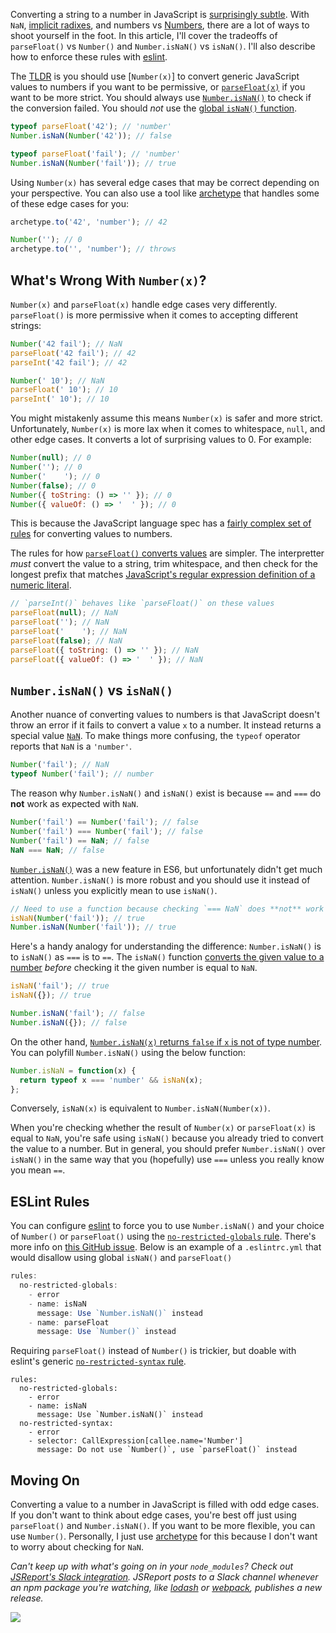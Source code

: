 Converting a string to a number in JavaScript is [surprisingly subtle](https://gomakethings.com/converting-strings-to-numbers-with-vanilla-javascript/). With `NaN`, [implicit radixes](https://www.w3schools.com/jsref/jsref_parseint.asp), and numbers vs [Numbers](https://developer.mozilla.org/en-US/docs/Web/JavaScript/Reference/Global_Objects/Number), there are a lot of ways to shoot yourself in the foot. In this article, I'll cover the tradeoffs of `parseFloat()` vs `Number()` and `Number.isNaN()` vs `isNaN()`. I'll also describe how to enforce these rules with [eslint](https://eslint.org/).

The [TLDR](https://en.wiktionary.org/wiki/tl;dr) is you should use [`Number(x)`] to convert generic JavaScript values to numbers if you want to be permissive, or [`parseFloat(x)`](https://www.w3schools.com/jsref/jsref_parsefloat.asp) if you want to be more strict. You should always use [`Number.isNaN()`](https://developer.mozilla.org/en-US/docs/Web/JavaScript/Reference/Global_Objects/Number/isNaN) to check if the conversion failed. You should _not_ use the [global `isNaN()` function](https://developer.mozilla.org/en-US/docs/Web/JavaScript/Reference/Global_Objects/isNaN).

```javascript
typeof parseFloat('42'); // 'number'
Number.isNaN(Number('42')); // false

typeof parseFloat('fail'); // 'number'
Number.isNaN(Number('fail')); // true
```

Using `Number(x)` has several edge cases that may be correct depending on your perspective. You can also use a tool like [archetype](https://www.npmjs.com/package/archetype) that handles some of these edge cases for you:

```javascript
archetype.to('42', 'number'); // 42

Number(''); // 0
archetype.to('', 'number'); // throws
```

What's Wrong With `Number(x)`?
------------------------------

`Number(x)` and `parseFloat(x)` handle edge cases very differently. `parseFloat()` is more permissive when it comes to accepting different strings:

```javascript
Number('42 fail'); // NaN
parseFloat('42 fail'); // 42
parseInt('42 fail'); // 42

Number(' 10'); // NaN
parseFloat(' 10'); // 10
parseInt(' 10'); // 10
```

You might mistakenly assume this means `Number(x)` is safer and more strict. Unfortunately, `Number(x)` is more lax when it comes to whitespace, `null`, and other edge cases. It converts a lot of surprising values to 0. For example:

```javascript
Number(null); // 0
Number(''); // 0
Number('    '); // 0
Number(false); // 0
Number({ toString: () => '' }); // 0
Number({ valueOf: () => '  ' }); // 0
```

This is because the JavaScript language spec has a [fairly complex set of rules](http://www.ecma-international.org/ecma-262/6.0/#sec-tonumber) for converting values to numbers.

The rules for how [`parseFloat()` converts values](http://www.ecma-international.org/ecma-262/6.0/#sec-parsefloat-string) are simpler. The interpretter _must_ convert the value to a string, trim whitespace, and then check for the longest prefix that matches [JavaScript's regular expression definition of a numeric literal](http://www.ecma-international.org/ecma-262/6.0/#sec-tonumber-applied-to-the-string-type).

```javascript
// `parseInt()` behaves like `parseFloat()` on these values
parseFloat(null); // NaN
parseFloat(''); // NaN
parseFloat('    '); // NaN
parseFloat(false); // NaN
parseFloat({ toString: () => '' }); // NaN
parseFloat({ valueOf: () => '  ' }); // NaN
```

`Number.isNaN()` vs `isNaN()`
-----------------------------

Another nuance of converting values to numbers is that JavaScript doesn't throw an error if it fails to convert a value `x` to a number. It instead returns a special value [`NaN`](https://developer.mozilla.org/en-US/docs/Web/JavaScript/Reference/Global_Objects/NaN). To make things more confusing, the `typeof` operator reports that `NaN` is a `'number'`.

```javascript
Number('fail'); // NaN
typeof Number('fail'); // number
```

The reason why `Number.isNaN()` and `isNaN()` exist is because `==` and `===` do **not** work as expected with `NaN`.

```javascript
Number('fail') == Number('fail'); // false
Number('fail') === Number('fail'); // false
Number('fail') == NaN; // false
NaN === NaN; // false
```

[`Number.isNaN()`](https://developer.mozilla.org/en-US/docs/Web/JavaScript/Reference/Global_Objects/Number/isNaN) was a new feature in ES6, but unfortunately didn't get much attention. `Number.isNaN()` is more robust and you should use it instead of `isNaN()` unless you explicitly mean to use `isNaN()`.

```javascript
// Need to use a function because checking `=== NaN` does **not** work
isNaN(Number('fail')); // true
Number.isNaN(Number('fail')); // true
```

Here's a handy analogy for understanding the difference: `Number.isNaN()` is to `isNaN()` as `===` is to `==`. The `isNaN()` function [converts the given value to a number](http://www.ecma-international.org/ecma-262/6.0/#sec-isnan-number) _before_ checking it the given number is equal to `NaN`.

```javascript
isNaN('fail'); // true
isNaN({}); // true

Number.isNaN('fail'); // false
Number.isNaN({}); // false
```

On the other hand, [`Number.isNaN(x)` returns `false` if `x` is not of type number](http://www.ecma-international.org/ecma-262/6.0/#sec-number.isnan). You can polyfill `Number.isNaN()` using the below function:

```javascript
Number.isNaN = function(x) {
  return typeof x === 'number' && isNaN(x);
};
```

Conversely, `isNaN(x)` is equivalent to `Number.isNaN(Number(x))`.

When you're checking whether the result of `Number(x)` or `parseFloat(x)` is equal to `NaN`, you're safe using `isNaN()` because you already tried to convert the value to a number. But in general, you should prefer `Number.isNaN()` over `isNaN()` in the same way that you (hopefully) use `===` unless you really know you mean `==`.

ESLint Rules
------------

You can configure [eslint](https://eslint.org/) to force you to use `Number.isNaN()` and your choice of `Number()` or `parseFloat()` using the [`no-restricted-globals` rule](https://eslint.org/docs/rules/no-restricted-globals). There's more info on [this GitHub issue](https://github.com/eslint/eslint/issues/10313). Below is an example of a `.eslintrc.yml` that would disallow using global `isNaN()` and `parseFloat()`

```javascript
rules:
  no-restricted-globals:
    - error
    - name: isNaN
      message: Use `Number.isNaN()` instead
    - name: parseFloat
      message: Use `Number()` instead
```

Requiring `parseFloat()` instead of `Number()` is trickier, but doable with eslint's generic [`no-restricted-syntax` rule](https://eslint.org/docs/rules/no-restricted-syntax).

```
rules:
  no-restricted-globals:
    - error
    - name: isNaN
      message: Use `Number.isNaN()` instead
  no-restricted-syntax:
    - error
    - selector: CallExpression[callee.name='Number']
      message: Do not use `Number()`, use `parseFloat()` instead
```

Moving On
---------

Converting a value to a number in JavaScript is filled with odd edge cases. If you don't want to think about edge cases, you're best off just using `parseFloat()` and `Number.isNaN()`. If you want to be more flexible, you can use `Number()`. Personally, I just use [archetype](https://www.npmjs.com/package/archetype) for this because I don't want to worry about checking for `NaN`.

*Can't keep up with what's going on in your `node_modules`? Check out [JSReport's Slack integration](https://js.report/slack). JSReport posts to a Slack channel whenever an npm package you're watching, like [lodash](http://npmjs.com/package/lodash) or [webpack](https://www.npmjs.com/package/webpack), publishes a new release.*

<a href="https://js.report/slack" class="async-await-banner"><img src="https://s3.amazonaws.com/codebarbarian-images/jserport.png"></a>
